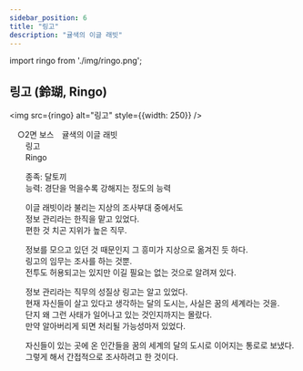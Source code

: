 ```yaml
---
sidebar_position: 6
title: "링고"
description: "귤색의 이글 래빗"
---
```


import ringo from './img/ringo.png';

## 링고 (鈴瑚, Ringo)

<img src={ringo} alt="링고" style={{width: 250}} />

　○2면 보스　귤색의 이글 래빗  
　　링고  
　　Ringo  

　　종족: 달토끼  
　　능력: 경단을 먹을수록 강해지는 정도의 능력  

　　이글 래빗이라 불리는 지상의 조사부대 중에서도  
　　정보 관리라는 한직을 맡고 있었다.  
　　편한 것 치곤 지위가 높은 직무.  

　　정보를 모으고 있던 것 때문인지 그 흥미가 지상으로 옮겨진 듯 하다.  
　　링고의 임무는 조사를 하는 것뿐.  
　　전투도 허용되고는 있지만 이길 필요는 없는 것으로 알려져 있다.  

　　정보 관리라는 직무의 성질상 링고는 알고 있었다.  
　　현재 자신들이 살고 있다고 생각하는 달의 도시는, 사실은 꿈의 세계라는 것을.  
　　단지 왜 그런 사태가 일어나고 있는 것인지까지는 몰랐다.  
　　만약 알아버리게 되면 처리될 가능성마저 있었다.  

　　자신들이 있는 곳에 온 인간들을 꿈의 세계의 달의 도시로 이어지는 통로로 보냈다.  
　　그렇게 해서 간접적으로 조사하려고 한 것이다.  
